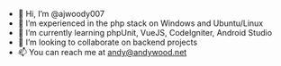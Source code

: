 - 👋 Hi, I’m @ajwoody007
- 👀 I’m experienced in the php stack on Windows and Ubuntu/Linux
- 🌱 I’m currently learning phpUnit, VueJS, CodeIgniter, Android Studio
- 💞️ I’m looking to collaborate on backend projects
- 📫 You can reach me at andy@andywood.net

<!---
ajwoody007/ajwoody007 is a ✨ special ✨ repository because its `README.md` (this file) appears on your GitHub profile.
You can click the Preview link to take a look at your changes.
--->
